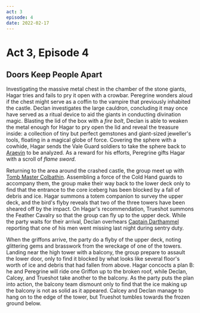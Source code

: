 ```yaml
---
act: 3
episode: 4
date: 2022-02-17
---
```

# Act 3, Episode 4
## Doors Keep People Apart
Investigating the massive metal chest in the chamber of the stone giants, Hagar tries and fails to pry it open with a crowbar. Peregrine wonders aloud if the chest might serve as a coffin to the vampire that previously inhabited the castle. Declan investigates the large cauldron, concluding it may once have served as a ritual device to aid the giants in conducting divination magic. Blasting the lid of the box with a *fire bolt*, Declan is able to weaken the metal enough for Hagar to pry open the lid and reveal the treasure inside: a collection of tiny but perfect gemstones and giant-sized jeweller's tools, floating in a magical globe of force. Covering the sphere with a cowhide, Hagar sends the Vale Guard soldiers to take the sphere back to [Araevin](../../npcs/araevin-teshurr.md) to be analyzed. As a reward for his efforts, Peregrine gifts Hagar with a scroll of *flame sword*.

Returning to the area around the crashed castle, the group meet up with [Tomb Master Colbathin](../../npcs/kinyon-colbathin.md). Assembling a force of the Cold Hand guards to accompany them, the group make their way back to the lower deck only to find that the entrance to the core iceberg has been blocked by a fall of debris and ice. Hagar summons a totem companion to survey the upper deck, and the bird's flyby reveals that two of the three towers have been sheared off by the impact. On Hagar's recommendation, Trueshot summons the Feather Cavalry so that the group can fly up to the upper deck. While the party waits for their arrival, Declan overhears [Captain Darthammel](../../npcs/rhaellen-darthammel.md) reporting that one of his men went missing last night during sentry duty.

When the griffons arrive, the party do a flyby of the upper deck, noting glittering gems and brasswork from the wreckage of one of the towers. Landing near the high tower with a balcony, the group prepare to assault the lower door, only to find it blocked by what looks like several floor's worth of ice and debris that had fallen from above. Hagar concocts a plan B: he and Peregrine will ride one Griffon up to the broken roof, while Declan, Calcey, and Trueshot take another to the balcony. As the party puts the plan into action, the balcony team dismount only to find that the ice making up the balcony is not as solid as it appeared. Calcey and Declan manage to hang on to the edge of the tower, but Trueshot tumbles towards the frozen ground below.